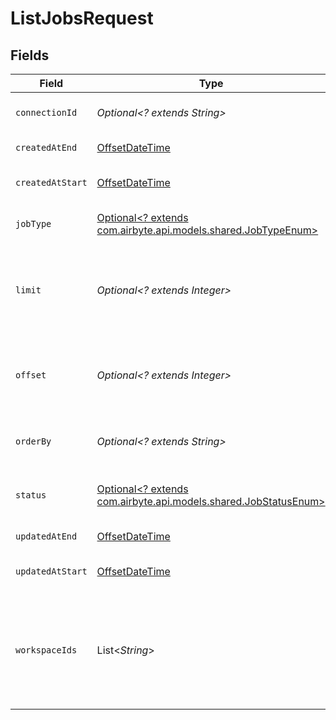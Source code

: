# ListJobsRequest


## Fields

| Field                                                                                                   | Type                                                                                                    | Required                                                                                                | Description                                                                                             | Example                                                                                                 |
| ------------------------------------------------------------------------------------------------------- | ------------------------------------------------------------------------------------------------------- | ------------------------------------------------------------------------------------------------------- | ------------------------------------------------------------------------------------------------------- | ------------------------------------------------------------------------------------------------------- |
| `connectionId`                                                                                          | *Optional<? extends String>*                                                                            | :heavy_minus_sign:                                                                                      | Filter the Jobs by connectionId.                                                                        |                                                                                                         |
| `createdAtEnd`                                                                                          | [OffsetDateTime](https://docs.oracle.com/javase/8/docs/api/java/time/OffsetDateTime.html)               | :heavy_minus_sign:                                                                                      | The end date to filter by                                                                               | 1687450500000                                                                                           |
| `createdAtStart`                                                                                        | [OffsetDateTime](https://docs.oracle.com/javase/8/docs/api/java/time/OffsetDateTime.html)               | :heavy_minus_sign:                                                                                      | The start date to filter by                                                                             | 1687450500000                                                                                           |
| `jobType`                                                                                               | [Optional<? extends com.airbyte.api.models.shared.JobTypeEnum>](../../models/shared/JobTypeEnum.md)     | :heavy_minus_sign:                                                                                      | Filter the Jobs by jobType.                                                                             |                                                                                                         |
| `limit`                                                                                                 | *Optional<? extends Integer>*                                                                           | :heavy_minus_sign:                                                                                      | Set the limit on the number of Jobs returned. The default is 20 Jobs.                                   |                                                                                                         |
| `offset`                                                                                                | *Optional<? extends Integer>*                                                                           | :heavy_minus_sign:                                                                                      | Set the offset to start at when returning Jobs. The default is 0.                                       |                                                                                                         |
| `orderBy`                                                                                               | *Optional<? extends String>*                                                                            | :heavy_minus_sign:                                                                                      | The field and method to use for ordering                                                                | updatedAt\|DESC                                                                                         |
| `status`                                                                                                | [Optional<? extends com.airbyte.api.models.shared.JobStatusEnum>](../../models/shared/JobStatusEnum.md) | :heavy_minus_sign:                                                                                      | The Job status you want to filter by                                                                    |                                                                                                         |
| `updatedAtEnd`                                                                                          | [OffsetDateTime](https://docs.oracle.com/javase/8/docs/api/java/time/OffsetDateTime.html)               | :heavy_minus_sign:                                                                                      | The end date to filter by                                                                               | 1687450500000                                                                                           |
| `updatedAtStart`                                                                                        | [OffsetDateTime](https://docs.oracle.com/javase/8/docs/api/java/time/OffsetDateTime.html)               | :heavy_minus_sign:                                                                                      | The start date to filter by                                                                             | 1687450500000                                                                                           |
| `workspaceIds`                                                                                          | List<*String*>                                                                                          | :heavy_minus_sign:                                                                                      | The UUIDs of the workspaces you wish to list jobs for. Empty list will retrieve all allowed workspaces. |                                                                                                         |